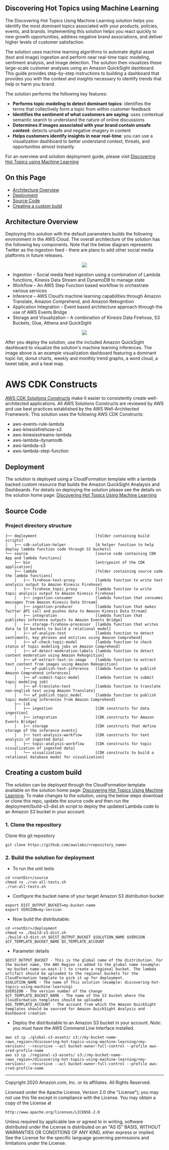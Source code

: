 ## Discovering Hot Topics using Machine Learning

The Discovering Hot Topics Using Machine Learning solution helps you identify the most dominant topics associated with your products, policies, events, and brands. Implementing this solution helps you react quickly to new growth opportunities, address negative brand associations, and deliver higher levels of customer satisfaction.

The solution uses machine learning algorithms to automate digital asset (text and image) ingestion and perform near real-time topic modeling, sentiment analysis, and image detection. The solution then visualizes these large-scale customer analyses using an Amazon QuickSight dashboard. This guide provides step-by-step instructions to building a dashboard that provides you with the context and insights necessary to identify trends that help or harm you brand.

The solution performs the following key features:

-   **Performs topic modeling to detect dominant topics**: identifies the terms that collectively form a topic from within customer feedback
-   **Identifies the sentiment of what customers are saying**: uses contextual semantic search to understand the nature of online discussions
-   **Determines if images associated with your brand contain unsafe content**: detects unsafe and negative imagery in content
-   **Helps customers identify insights in near real-time**: you can use a visualization dashboard to better understand context, threats, and opportunities almost instantly

For an overview and solution deployment guide, please visit [Discovering Hot Topics using Machine Learning](https://aws.amazon.com/solutions/implementations/discovering-hot-topics-using-machine-learning)

## On this Page

-   [Architecture Overview](#architecture-overview)
-   [Deployment](#deployment)
-   [Source Code](#source-code)
-   [Creating a custom build](#creating-a-custom-build)

## Architecture Overview

Deploying this solution with the default parameters builds the following environment in the AWS Cloud. The overall architecture of the solution has the following key components. Note that the below diagram represents Twitter as the ingestion feed - there are plans to add other social media platforms in future releases.

<p align="center">
  <img src="source/images/architecture.png">
  <br/>
</p>

-   Ingestion – Social media feed ingestion using a combination of Lambda functions, Kinesis Data Stream and DynamoDB to manage state
-   Workflow – An AWS Step Function based workflow to orchestrate various services
-   Inference – AWS Cloud’s machine learning capabilities through Amazon Translate, Amazon Comprehend, and Amazon Rekognition
-   Application Integration – Event based architecture approach through the use of AWS Events Bridge
-   Storage and Visualization – A combination of Kinesis Data Firehose, S3 Buckets, Glue, Athena and QuickSight

<p align="center">
  <img src="source/images/dashboard.png">
  <br/>
</p>

After you deploy the solution, use the included Amazon QuickSight dashboard to visualize the solution's machine learning inferences. The image above is an example visualization dashboard featuring a dominant topic list, donut charts, weekly and monthly trend graphs, a word cloud, a tweet table, and a heat map.

# AWS CDK Constructs

[AWS CDK Solutions Constructs](https://aws.amazon.com/solutions/constructs/) make it easier to consistently create well-architected applications. All AWS Solutions Constructs are reviewed by AWS and use best practices established by the AWS Well-Architected Framework. This solution uses the following AWS CDK Constructs:

-   aws-events-rule-lambda
-   aws-kinesisfirehose-s3
-   aws-kinesisstreams-lambda
-   aws-lambda-dynamodb
-   aws-lambda-s3
-   aws-lambda-step-function

## Deployment

The solution is deployed using a CloudFormation template with a lambda backed custom resource that builds the Amazon QuickSight Analaysis and Dashboards. For details on deploying the solution please see the details on the solution home page: [Discovering Hot Topics Using Machine Learning](aws.amazon.com/solutions/implementations/discovering-hot-topics-using-machine-learning/)

## Source Code

### Project directory structure

```
├── deployment                          [folder containing build scripts]
│   ├── cdk-solution-helper             [A helper function to help deploy lambda function code through S3 buckets]
└── source                              [source code containing CDK App and lambda functions]
    ├── bin                             [entrypoint of the CDK application]
    ├── lambda                          [folder containing source code the lambda functions]
    │   ├── firehose-text-proxy         [lambda function to write text analysis output to Amazon Kinesis Firehose]
    │   ├── firehose_topic_proxy        [lambda function to write topic analysis output to Amazon Kinesis Firehose]
    │   ├── ingestion-consumer          [lambda function that consumes messages from Amazon Kinesis Data Stream]
    │   ├── ingestion-producer          [lambda function that makes Twitter API call and pushes data to Amazon Kinesis Data Stream]
    │   ├── integration                 [lambda function that publishes inference outputs to Amazon Events Bridge]
    │   ├── storage-firehose-processor  [lambda function that writes data to S3 buckets to build a relational model]
    │   ├── wf-analyze-text             [lambda function to detect sentiments, key phrases and entities using Amazon Comprehend]
    │   ├── wf-check-topic-model        [lambda function to check status of topic modeling jobs on Amazon Comprehend]
    │   ├── wf-detect-moderation-labels [lambda function to detect content moderation using Amazon Rekognition]
    │   ├── wf-extract-text-in-image    [lambda function to extract text content from images using Amazon Rekognition]
    │   ├── wf-publish-text-inference   [lambda function to publish Amazon Comprehend inferences]
    │   ├── wf-submit-topic-model       [lambda function to submit topic modeling job]
    │   ├── wf-translate-text           [lambda function to translate non-english text using Amazon Translate]
    │   └── wf_publish_topic_model      [lambda function to publish topic modeling inferences from Amazon Comprehend]
    ├── lib
    │   ├── ingestion                   [CDK constructs for data ingestion]
    │   ├── integration                 [CDK constructs for Amazon Events Bridge]
    │   ├── storage                     [CDK constructs that define storage of the inference events]
    │   ├── text-analysis-workflow      [CDK constructs for text analysis of ingested data]
    │   ├── topic-analysis-workflow     [CDK constructs for topic visualization of ingested data]
    │   └── visualization               [CDK constructs to build a relational database model for visualization]
```

## Creating a custom build

The solution can be deployed through the CloudFormation template available on the solution home page: [Discovering Hot Topics Using Machine Learning](aws.amazon.com/solutions/implementations/discovering-hot-topics-using-machine-learning/). To make changes to the solution, using the below steps download or clone this repo, update the source code and then run the deployment/build-s3-dist.sh script to deploy the updated Lambda code to an Amazon S3 bucket in your account.

### 1. Clone the repository

Clone this git repository

`git clone https://github.com/awslabs/<repository_name>`

### 2. Build the solution for deployment

-   To run the unit tests

```
cd <rootDir>/source
chmod +x ./run-all-tests.sh
./run-all-tests.sh
```

-   Configure the bucket name of your target Amazon S3 distribution bucket

```
export DIST_OUTPUT_BUCKET=my-bucket-name
export VERSION=my-version
```

-   Now build the distributable:

```
cd <rootDir>/deployment
chmod +x ./build-s3-dist.sh
./build-s3-dist.sh $DIST_OUTPUT_BUCKET $SOLUTION_NAME $VERSION $CF_TEMPLATE_BUCKET_NAME QS_TEMPLATE_ACCOUNT

```

-   Parameter details

```
$DIST_OUTPUT_BUCKET - This is the global name of the distribution. For the bucket name, the AWS Region is added to the global name (example: 'my-bucket-name-us-east-1') to create a regional bucket. The lambda artifact should be uploaded to the regional buckets for the CloudFormation template to pick it up for deployment.
$SOLUTION_NAME - The name of This solution (example: discovering-hot-topics-using-machine-learning)
$VERSION - The version number of the change
$CF_TEMPLATE_BUCKET_NAME - The name of the S3 bucket where the CloudFormation templates should be uploaded
$QS_TEMPLATE_ACCOUNT - The account from which the Amazon QuickSight templates should be sourced for Amazon QuickSight Analysis and Dashboard creation
```

-   Deploy the distributable to an Amazon S3 bucket in your account. _Note:_ you must have the AWS Command Line Interface installed.

```
aws s3 cp ./global-s3-assets/ s3://my-bucket-name-<aws_region>/discovering-hot-topics-using-machine-learning/<my-version>/ --recursive --acl bucket-owner-full-control --profile aws-cred-profile-name
aws s3 cp ./regional-s3-assets/ s3://my-bucket-name-<aws_region>/discovering-hot-topics-using-machine-learning/<my-version>/ --recursive --acl bucket-owner-full-control --profile aws-cred-profile-name
```

---

Copyright 2020 Amazon.com, Inc. or its affiliates. All Rights Reserved.

Licensed under the Apache License, Version 2.0 (the "License");
you may not use this file except in compliance with the License.
You may obtain a copy of the License at

    http://www.apache.org/licenses/LICENSE-2.0

Unless required by applicable law or agreed to in writing, software
distributed under the License is distributed on an "AS IS" BASIS,
WITHOUT WARRANTIES OR CONDITIONS OF ANY KIND, either express or implied.
See the License for the specific language governing permissions and
limitations under the License.
